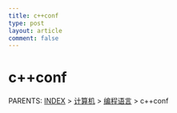 ```yaml
---
title: c++conf
type: post
layout: article
comment: false
---
```


# c++conf

PARENTS: [INDEX](/gknows/wiki) > [计算机](/gknows/计算机) > [编程语言](/gknows/编程语言) > c++conf

